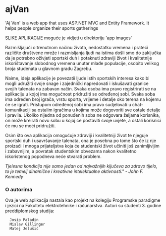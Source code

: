 # ajVan
'Aj Van' is a web app that uses ASP.NET MVC and Entity Framework. It helps people organize their sports gatherings

SLIKE APLIKACIJE moguće je vidjeti u direktoriju 'app images'

<p>
        Razmišljajući o trenutnom načinu života, nedostatku vremena i prateći različite društvene mreže i razmisljanja ljudi na istima došli smo do zaključka da je potrebno oživjeti sportski duh i potaknuti zdraviji život i kvalitetnije iskorištavanje slobodnog vremena unutar mlađe populacije, osobito velikog broja studenata u glavnom gradu Zagrebu.
    </p>
    <p>
        Naime, ideja aplikacije je povezatii ljude istih sportskih interesa kako bi mogli udružiti svoje snage i zajednički napredovati i iskušavati granice svojih talenata na zabavan način.
        Svaka osoba ima pravo registrirati se na aplikaciju u kojoj ima mogućnost pridružiti se određenoj sobi. Svaka soba ima određen broj igrača, vrstu sporta, vrijeme i detalje oko terena na kojemu će se igrati. Pristupom određenoj sobi ima pravo sudjelovati u chat-komunikaciji sa ostalim igračima u kojima može dogovoriti sve ostale detalje i pravila.
        Ukoliko nijedna od ponuđenih soba ne odgovara željama korisnika, on može kreirati novu sobu u kojoj će postaviti svoje uvjete, a ostali korisnici će mu se moći pridružiti.
    </p>
    <p>
        Osim što ova aplikacija omogućuje zdraviji i kvalitetniji život te njeguje sportski duh i usavršavanje talenata, ona je posebna po tome što će iz nje proizaći i mnoga prijateljstva koja će studentski život učiniti još zanimljivijim i zabavnijim, a povratak studentskim obvezama nakon kvalitetno iskoristenog popodneva neće stvarati problem.
    </p>
    <p>
        <i>
            Tjelesna kondicija nije samo jedan od najvažnijih ključeva za zdravo tijelo, to je temelj dinamične i kreativne intelektualne aktivnosti." - John F. Kennedy
        </i>
    </p>
    <h3>
        O autorima
    </h3>
    <p>
        Ova je web aplikacija nastala kao projekt na kolegiju Programske paradigme i jezici na Fakultetu elektrotehnike i računarstva. 
        Autori su studenti 3. godine preddiplomskog studija:
     </p>
      
      Josip Paladin
      Mislav Gillinger
      Matej Jelušić
